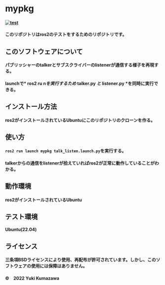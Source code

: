 # mypkg
#### [![test](https://github.com/21c1041yukikumazawa/mypkg/actions/workflows/test.yml/badge.svg)](https://github.com/21c1041yukikumazawa/mypkg/actions/workflows/test.yml)
#### このリポジトリはros2のテストをするためのリポジトリです。　　
## このソフトウェアについて
#### パブリッシャーの**talker**とサブスクライバーの**listener**が通信する様子を再現する。
#### launchで* ros2 ru n*を実行するため* talker.py *と* listener.py *を同時に実行できる。
## インストール方法
#### **ros2**がインストールされているUbuntuにこのリポジトリのクローンを作る。
## 使い方
#### `ros2 run launch mypkg talk_listen.launch.py`を実行する。
#### talkerからの通信をlistenerが拾えていればros2が正常に動作していることがわかる。 
## 動作環境  
#### ros2がインストールされているUbuntu
## テスト環境
#### Ubuntu(22.04) 
## ライセンス   
#### 三条項BSDライセンスにより使用、再配布が許可されています。しかし、このソフトウェアの使用には保障はありません。
#### ©　2022 Yuki Kumazawa
